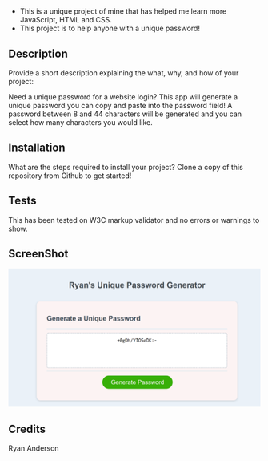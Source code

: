 # <Interactive Password Generator>

- This is a unique project of mine that has helped me learn more JavaScript, HTML and CSS.
- This project is to help anyone with a unique password!

## Description

Provide a short description explaining the what, why, and how of your project:

Need a unique password for a website login? This app will generate a unique password you can copy and paste into the password field! A password between 8 and 44 characters will be generated and you can select how many characters you would like.

## Installation

What are the steps required to install your project? Clone a copy of this repository from Github to get started!

## Tests

This has been tested on W3C markup validator and no errors or warnings to show.

## ScreenShot

![](Password_Generator_Pic.PNG)

## Credits

Ryan Anderson
